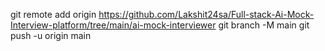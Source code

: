 git remote add origin https://github.com/Lakshit24sa/Full-stack-Ai-Mock-Interview-platform/tree/main/ai-mock-interviewer
git branch -M main
git push -u origin main
